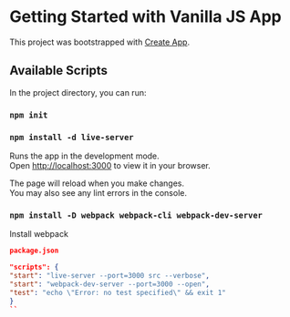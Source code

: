 # Getting Started with Vanilla JS App

This project was bootstrapped with [Create App](http://vanilla-js.com/).

## Available Scripts

In the project directory, you can run:

### `npm init`

### `npm install -d live-server`

Runs the app in the development mode.\
Open [http://localhost:3000](http://localhost:3000) to view it in your browser.

The page will reload when you make changes.\
You may also see any lint errors in the console.

### `npm install -D webpack webpack-cli webpack-dev-server`
Install webpack

```json
package.json

"scripts": {
"start": "live-server --port=3000 src --verbose",
"start": "webpack-dev-server --port=3000 --open",
"test": "echo \"Error: no test specified\" && exit 1"
}
``
